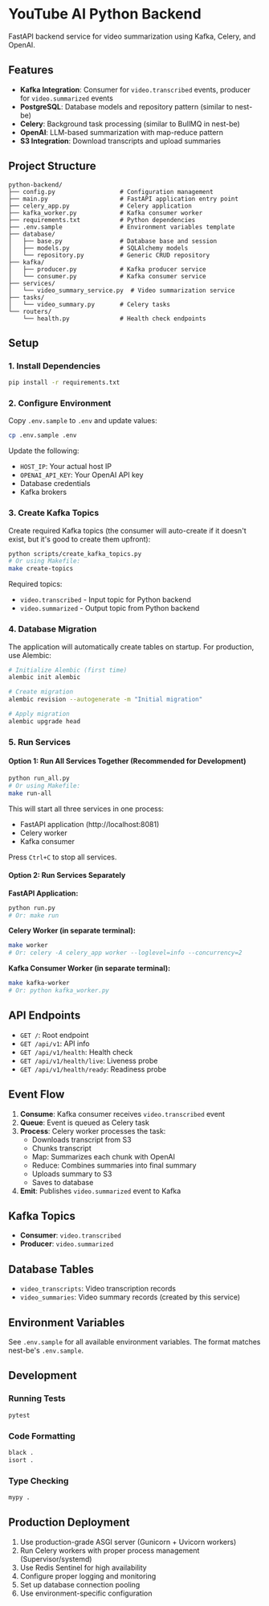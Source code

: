 # YouTube AI Python Backend

FastAPI backend service for video summarization using Kafka, Celery, and OpenAI.

## Features

- **Kafka Integration**: Consumer for `video.transcribed` events, producer for `video.summarized` events
- **PostgreSQL**: Database models and repository pattern (similar to nest-be)
- **Celery**: Background task processing (similar to BullMQ in nest-be)
- **OpenAI**: LLM-based summarization with map-reduce pattern
- **S3 Integration**: Download transcripts and upload summaries

## Project Structure

```
python-backend/
├── config.py                  # Configuration management
├── main.py                    # FastAPI application entry point
├── celery_app.py              # Celery application
├── kafka_worker.py            # Kafka consumer worker
├── requirements.txt           # Python dependencies
├── .env.sample                # Environment variables template
├── database/
│   ├── base.py                # Database base and session
│   ├── models.py              # SQLAlchemy models
│   └── repository.py          # Generic CRUD repository
├── kafka/
│   ├── producer.py            # Kafka producer service
│   └── consumer.py            # Kafka consumer service
├── services/
│   └── video_summary_service.py  # Video summarization service
├── tasks/
│   └── video_summary.py       # Celery tasks
└── routers/
    └── health.py              # Health check endpoints
```

## Setup

### 1. Install Dependencies

```bash
pip install -r requirements.txt
```

### 2. Configure Environment

Copy `.env.sample` to `.env` and update values:

```bash
cp .env.sample .env
```

Update the following:
- `HOST_IP`: Your actual host IP
- `OPENAI_API_KEY`: Your OpenAI API key
- Database credentials
- Kafka brokers

### 3. Create Kafka Topics

Create required Kafka topics (the consumer will auto-create if it doesn't exist, but it's good to create them upfront):

```bash
python scripts/create_kafka_topics.py
# Or using Makefile:
make create-topics
```

Required topics:
- `video.transcribed` - Input topic for Python backend
- `video.summarized` - Output topic from Python backend

### 4. Database Migration

The application will automatically create tables on startup. For production, use Alembic:

```bash
# Initialize Alembic (first time)
alembic init alembic

# Create migration
alembic revision --autogenerate -m "Initial migration"

# Apply migration
alembic upgrade head
```

### 5. Run Services

#### Option 1: Run All Services Together (Recommended for Development)

```bash
python run_all.py
# Or using Makefile:
make run-all
```

This will start all three services in one process:
- FastAPI application (http://localhost:8081)
- Celery worker
- Kafka consumer

Press `Ctrl+C` to stop all services.

#### Option 2: Run Services Separately

**FastAPI Application:**
```bash
python run.py
# Or: make run
```

**Celery Worker (in separate terminal):**
```bash
make worker
# Or: celery -A celery_app worker --loglevel=info --concurrency=2
```

**Kafka Consumer Worker (in separate terminal):**
```bash
make kafka-worker
# Or: python kafka_worker.py
```

## API Endpoints

- `GET /`: Root endpoint
- `GET /api/v1`: API info
- `GET /api/v1/health`: Health check
- `GET /api/v1/health/live`: Liveness probe
- `GET /api/v1/health/ready`: Readiness probe

## Event Flow

1. **Consume**: Kafka consumer receives `video.transcribed` event
2. **Queue**: Event is queued as Celery task
3. **Process**: Celery worker processes the task:
   - Downloads transcript from S3
   - Chunks transcript
   - Map: Summarizes each chunk with OpenAI
   - Reduce: Combines summaries into final summary
   - Uploads summary to S3
   - Saves to database
4. **Emit**: Publishes `video.summarized` event to Kafka

## Kafka Topics

- **Consumer**: `video.transcribed`
- **Producer**: `video.summarized`

## Database Tables

- `video_transcripts`: Video transcription records
- `video_summaries`: Video summary records (created by this service)

## Environment Variables

See `.env.sample` for all available environment variables. The format matches nest-be's `.env.sample`.

## Development

### Running Tests

```bash
pytest
```

### Code Formatting

```bash
black .
isort .
```

### Type Checking

```bash
mypy .
```

## Production Deployment

1. Use production-grade ASGI server (Gunicorn + Uvicorn workers)
2. Run Celery workers with proper process management (Supervisor/systemd)
3. Use Redis Sentinel for high availability
4. Configure proper logging and monitoring
5. Set up database connection pooling
6. Use environment-specific configuration

